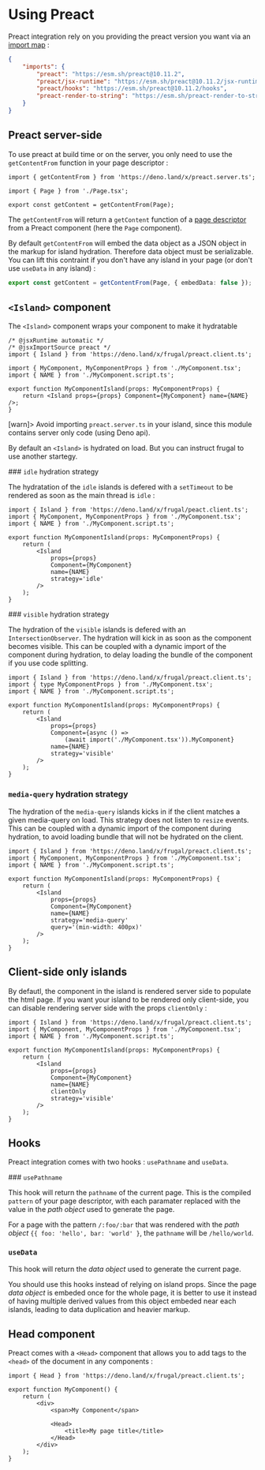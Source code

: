 # Using Preact

Preact integration rely on you providing the preact version you want via an [import map](https://deno.land/manual/linking_to_external_code/import_maps) :

```json
{
    "imports": {
        "preact": "https://esm.sh/preact@10.11.2",
        "preact/jsx-runtime": "https://esm.sh/preact@10.11.2/jsx-runtime",
        "preact/hooks": "https://esm.sh/preact@10.11.2/hooks",
        "preact-render-to-string": "https://esm.sh/preact-render-to-string@5.2.5?deps=preact@10.11.2"
    }
}
```

## Preact server-side

To use preact at build time or on the server, you only need to use the `getContentFrom` function in your page descriptor :

```tsx
import { getContentFrom } from 'https://deno.land/x/preact.server.ts';

import { Page } from './Page.tsx';

export const getContent = getContentFrom(Page);
```

The `getContentFrom` will return a `getContent` function of a [page descriptor](/docs/concepts/page-descriptor) from a Preact component (here the `Page` component).

By default `getContentFrom` will embed the data object as a JSON object in the markup for island hydration. Therefore data object must be serializable.
You can lift this contraint if you don't have any island in your page (or don't use `useData` in any island) :

```ts
export const getContent = getContentFrom(Page, { embedData: false });
```

## `<Island>` component

The `<Island>` component wraps your component to make it hydratable

```tsx
/* @jsxRuntime automatic */
/* @jsxImportSource preact */
import { Island } from 'https://deno.land/x/frugal/preact.client.ts';

import { MyComponent, MyComponentProps } from './MyComponent.tsx';
import { NAME } from './MyComponent.script.ts';

export function MyComponentIsland(props: MyComponentProps) {
    return <Island props={props} Component={MyComponent} name={NAME} />;
}
```

[warn]> Avoid importing `preact.server.ts` in your island, since this module contains server only code (using Deno api).

By default an `<Island>` is hydrated on load. But you can instruct frugal to use another startegy.

### `idle` hydration strategy

The hydratation of the `idle` islands is defered with a `setTimeout` to be rendered as soon as the main thread is `idle` :

```tsx
import { Island } from 'https://deno.land/x/frugal/peact.client.ts';
import { MyComponent, MyComponentProps } from './MyComponent.tsx';
import { NAME } from './MyComponent.script.ts';

export function MyComponentIsland(props: MyComponentProps) {
    return (
        <Island
            props={props}
            Component={MyComponent}
            name={NAME}
            strategy='idle'
        />
    );
}
```

### `visible` hydration strategy

The hydration of the `visible` islands is defered with an `IntersectionObserver`. The hydration will kick in as soon as the component becomes visible. This can be coupled with a dynamic import of the component during hydration, to delay loading the bundle of the component if you use code splitting.

```tsx
import { Island } from 'https://deno.land/x/frugal/preact.client.ts';
import { type MyComponentProps } from './MyComponent.tsx';
import { NAME } from './MyComponent.script.ts';

export function MyComponentIsland(props: MyComponentProps) {
    return (
        <Island
            props={props}
            Component={async () =>
                (await import('./MyComponent.tsx')).MyComponent}
            name={NAME}
            strategy='visible'
        />
    );
}
```

### `media-query` hydration strategy

The hydration of the `media-query` islands kicks in if the client matches a given media-query on load. This strategy does not listen to `resize` events. This can be coupled with a dynamic import of the component during hydration, to avoid loading bundle that will not be hydrated on the client.

```tsx
import { Island } from 'https://deno.land/x/frugal/preact.client.ts';
import { MyComponent, MyComponentProps } from './MyComponent.tsx';
import { NAME } from './MyComponent.script.ts';

export function MyComponentIsland(props: MyComponentProps) {
    return (
        <Island
            props={props}
            Component={MyComponent}
            name={NAME}
            strategy='media-query'
            query='(min-width: 400px)'
        />
    );
}
```

## Client-side only islands

By defautl, the component in the island is rendered server side to populate the html page. If you want your island to be rendered only client-side, you can disable rendering server side with the props `clientOnly` :

```tsx
import { Island } from 'https://deno.land/x/frugal/preact.client.ts';
import { MyComponent, MyComponentProps } from './MyComponent.tsx';
import { NAME } from './MyComponent.script.ts';

export function MyComponentIsland(props: MyComponentProps) {
    return (
        <Island
            props={props}
            Component={MyComponent}
            name={NAME}
            clientOnly
            strategy='visible'
        />
    );
}
```

## Hooks

Preact integration comes with two hooks : `usePathname` and `useData`.

### `usePathname`

This hook will return the `pathname` of the current page. This is the compiled `pattern` of your page descriptor, with each paramater replaced with the value in the _path object_ used to generate the page.

For a page with the pattern `/:foo/:bar` that was rendered with the _path object_ `{{ foo: 'hello', bar: 'world' }`, the `pathname` will be `/hello/world`.

### `useData`

This hook will return the _data object_ used to generate the current page.

You should use this hooks instead of relying on island props. Since the page _data object_ is embeded once for the whole page, it is better to use it instead of having multiple derived values from this object embeded near each islands, leading to data duplication and heavier markup.

## Head component

Preact comes with a `<Head>` component that allows you to add tags to the `<head>` of the document in any components :

```tsx
import { Head } from 'https://deno.land/x/frugal/preact.client.ts';

export function MyComponent() {
    return (
        <div>
            <span>My Component</span>

            <Head>
                <title>My page title</title>
            </Head>
        </div>
    );
}
```
